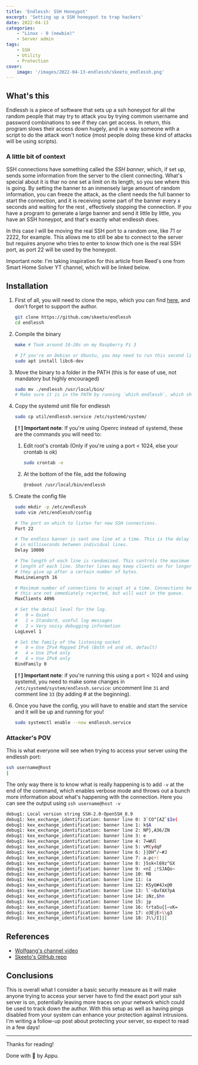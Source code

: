 ```yaml
---
title: 'Endlessh: SSH Honeypot'
excerpt: 'Setting up a SSH honeypot to trap hackers'
date: 2022-04-13
categories:
    - "Linux - 0 (newbie)"
    - Server admin
tags:
    - SSH
    - Utility
    - Protection
cover:
    image: '/images/2022-04-13-endlessh/skeeto_endlessh.png'
---
```


## What's this

Endlessh is a piece of software that sets up a ssh honeypot for all the random people that may try to attack you by trying common username and password combinations to see if they can get access. In return, this program slows their access down hugely, and in a way someone with a script to do the attack won't notice (most people doing these kind of attacks will be using scripts).

### A little bit of context

SSH connections have something called the _SSH banner_, which, if set up, sends some information from the server to the client connecting. What's special about it is thar no one set a limit on its length, so you see where this is going.
By setting the banner to an inmensely large amount of random information, you can freeze the attack, as the client needs the full banner to start the connection, and it is receiving some part of the banner every x seconds and waiting for the rest
, effectively stopping the connection.
If you have a program to generate a large banner and send it little by little, you have an SSH honeypot, and that's exactly what endlessh does.

In this case I will be moving the real SSH port to a random one, like 71 or 2222, for example. This allows me to still be abe to connect to the server but requires anyone who tries to enter to know thich one is the real SSH port, as port 22 will
be used by the honeypot.

Important note: I'm taking inspiration for this article from Reed's one from Smart Home Solver YT channel, which will be linked below.

## Installation

1. First of all, you will need to clone the repo, which you can find [here](https://github.com/skeeto/endlessh), and don't forget to support the author.

   ```bash
   git clone https://github.com/skeeto/endlessh
   cd endlessh
   ```

2. Compile the binary

   ```bash
   make # Took around 10-20s on my Raspberry Pi 3
   
   # If you're on Debian or Ubuntu, you may need to run this second line for it to compile.
   sudo apt install libc6-dev
   ```

3. Move the binary to a folder in the PATH (this is for ease of use, not mandatory but highly encouraged)

   ```bash
   sudo mv ./endlessh /usr/local/bin/
   # Make sure it is in the PATH by running `which endlessh`, which should return /usr/local/bin
   ```

4. Copy the systemd unit file for endlessh

   ```bash
   sudo cp util/endlessh.service /etc/systemd/system/
   ```

   **[ ! ] Important note**: If you're using Openrc instead of systemd, these are the commands you will need to:

   1. Edit root's crontab (Only if you're using a port < 1024, else your crontab is ok)

      ```bash
      sudo crontab -e
      ```

   1. At the bottom of the file, add the following

      ```bash
      @reboot /usr/local/bin/endlessh
      ```

5. Create the config file

   ```bash
   sudo mkdir -p /etc/endlessh
   sudo vim /etc/endlessh/config
   ```

   ```bash
   # The port on which to listen for new SSH connections.
   Port 22

   # The endless banner is sent one line at a time. This is the delay
   # in milliseconds between individual lines.
   Delay 10000

   # The length of each line is randomized. This controls the maximum
   # length of each line. Shorter lines may keep clients on for longer if
   # they give up after a certain number of bytes.
   MaxLineLength 16

   # Maximum number of connections to accept at a time. Connections beyond
   # this are not immediately rejected, but will wait in the queue.
   MaxClients 4096

   # Set the detail level for the log.
   #   0 = Quiet
   #   1 = Standard, useful log messages
   #   2 = Very noisy debugging information
   LogLevel 1

   # Set the family of the listening socket
   #   0 = Use IPv4 Mapped IPv6 (Both v4 and v6, default)
   #   4 = Use IPv4 only
   #   6 = Use IPv6 only
   BindFamily 0
   ```

   **[ ! ] Important note**: if you're running this using a port < 1024 and using systemd, you need to make some changes in `/etc/systemd/system/endlessh.service`: uncomment line `31` and comment line `33` (by adding # at the beginning).
6. Once you have the config, you will have to enable and start the service and it will be up and running for you!

   ```bash
   sudo systemctl enable --now endlessh.service
   ```

### Attacker's POV

This is what everyone will see when trying to access your server using the endlessh port:

```bash
ssh username@host
|
```

The only way there is to know what is really happening is to add `-v` at the end of the command, which enables verbose mode and throws out a bunch more information about what's happening with the connection. Here you can see the output using `ssh username@host -v`

``` bash
debug1: Local version string SSH-2.0-OpenSSH_8.9
debug1: kex_exchange_identification: banner line 0: 3`CO^[AZ`$Ie(
debug1: kex_exchange_identification: banner line 1: k$A
debug1: kex_exchange_identification: banner line 2: NP},A36/ZN
debug1: kex_exchange_identification: banner line 3: e
debug1: kex_exchange_identification: banner line 4: 7=WUl
debug1: kex_exchange_identification: banner line 5: vM(ydqF
debug1: kex_exchange_identification: banner line 6: }|DH^/~#J
debug1: kex_exchange_identification: banner line 7: a.pc+(
debug1: kex_exchange_identification: banner line 8: }5sk<l69z^GX
debug1: kex_exchange_identification: banner line 9: <nI ;!SJAQo~
debug1: kex_exchange_identification: banner line 10: M8
debug1: kex_exchange_identification: banner line 11: (a
debug1: kex_exchange_identification: banner line 12: KSyU#4Jx@0
debug1: kex_exchange_identification: banner line 13: l`<QufAX7pA
debug1: kex_exchange_identification: banner line 14: iNz,$hn
debug1: kex_exchange_identification: banner line 15: jp
debug1: kex_exchange_identification: banner line 16: trta5u{[~vK=
debug1: kex_exchange_identification: banner line 17: o3EjE>\\g3
debug1: kex_exchange_identification: banner line 18: J\\/I]|[
```

## References

- [Wolfgang's channel video](https://www.youtube.com/watch?v=SKhKNUo6rJU)
- [Skeeto's GitHub repo](https://github.com/skeeto/endlessh)

## Conclusions

This is overall what I consider a basic security measure as it will make anyone trying to access your server have to find the exact port your ssh server is on, potentially leaving more traces on your network which could be used to track down the author.
With this setup as well as having pings disabled from your system can enhance your protection against intrusions. I'm writing a follow-up post about protecting your server, so expect to read in a few days!

---

Thanks for reading!

Done with 🖤 by Appu.
